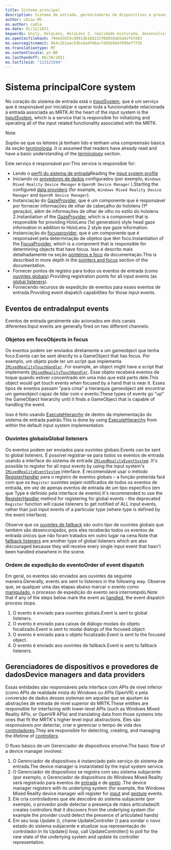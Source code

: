 ```yaml
---
title: Sistema principal
description: Sistema de entrada, gerenciadores de dispositivos e provedores de dados no MRTK
author: cDiaz-MS
ms.author: cadia
ms.date: 01/12/2021
keywords: Unity, HoloLens, HoloLens 2, realidade misturada, desenvolvimento, MRTK, eventos
ms.openlocfilehash: 79ebd3855cd991db168233f00058ab5d42f87d83
ms.sourcegitcommit: 8b4c2b1aac83bc8adf46acfd92b564f899ef7735
ms.translationtype: MT
ms.contentlocale: pt-BR
ms.lasthandoff: 06/30/2021
ms.locfileid: "113121594"
---
```

# <a name="core-system"></a><span data-ttu-id="fc8e9-104">Sistema principal</span><span class="sxs-lookup"><span data-stu-id="fc8e9-104">Core system</span></span>

<span data-ttu-id="fc8e9-105">No coração do sistema de entrada está o [InputSystem](../features/input/overview.md), que é um serviço que é responsável por inicializar e operar toda a funcionalidade relacionada à entrada associada ao MRTK.</span><span class="sxs-lookup"><span data-stu-id="fc8e9-105">At the heart of the input system is the [InputSystem](../features/input/overview.md), which is a service that is responsible for initializing and operating all of the input related functionality associated with the MRTK.</span></span>

> [!NOTE]
> <span data-ttu-id="fc8e9-106">Supõe-se que os leitores já tenham lido e tenham uma compreensão básica da seção [terminologia](terminology.md) .</span><span class="sxs-lookup"><span data-stu-id="fc8e9-106">It is assumed that readers have already read and have a basic understanding of the [terminology](terminology.md) section.</span></span>

<span data-ttu-id="fc8e9-107">Este serviço é responsável por:</span><span class="sxs-lookup"><span data-stu-id="fc8e9-107">This service is responsible for:</span></span>

- <span data-ttu-id="fc8e9-108">Lendo o [perfil do sistema de entrada](../configuration/mixed-reality-configuration-guide.md#input-system-settings)</span><span class="sxs-lookup"><span data-stu-id="fc8e9-108">Reading the [input system profile](../configuration/mixed-reality-configuration-guide.md#input-system-settings)</span></span>
- <span data-ttu-id="fc8e9-109">Iniciando os [provedores de dados](../features/input/input-providers.md) configurados (por exemplo, `Windows Mixed Reality Device Manager` e `OpenVR Device Manager` ).</span><span class="sxs-lookup"><span data-stu-id="fc8e9-109">Starting the configured [data providers](../features/input/input-providers.md) (for example, `Windows Mixed Reality Device Manager` and `OpenVR Device Manager`).</span></span>
- <span data-ttu-id="fc8e9-110">Instanciação do [GazeProvider](xref:Microsoft.MixedReality.Toolkit.Input.IMixedRealityGazeProvider), que é um componente que é responsável por fornecer informações de olhar de cabeçalho do hololens (1ª geração), além de informações de olhar de olho no estilo do hololens 2.</span><span class="sxs-lookup"><span data-stu-id="fc8e9-110">Instantiation of the [GazeProvider](xref:Microsoft.MixedReality.Toolkit.Input.IMixedRealityGazeProvider), which is a component that is responsible for providing HoloLens (1st generation) style head gaze information in addition to HoloLens 2 style eye gaze information.</span></span>
- <span data-ttu-id="fc8e9-111">Instanciação do [focusprovider](xref:Microsoft.MixedReality.Toolkit.Input.IMixedRealityFocusProvider), que é um componente que é responsável pela determinação de objetos que têm foco.</span><span class="sxs-lookup"><span data-stu-id="fc8e9-111">Instantiation of the [FocusProvider](xref:Microsoft.MixedReality.Toolkit.Input.IMixedRealityFocusProvider), which is a component that is responsible for determining objects that have focus.</span></span> <span data-ttu-id="fc8e9-112">Isso é descrito mais detalhadamente na seção [ponteiros e foco](controllers-pointers-and-focus.md#pointers-and-focus) da documentação.</span><span class="sxs-lookup"><span data-stu-id="fc8e9-112">This is described in more depth in the [pointers and focus](controllers-pointers-and-focus.md#pointers-and-focus) section of the documentation.</span></span>
- <span data-ttu-id="fc8e9-113">Fornecer pontos de registro para todos os eventos de entrada (como [ouvintes globais](#global-listeners)).</span><span class="sxs-lookup"><span data-stu-id="fc8e9-113">Providing registration points for all input events (as [global listeners](#global-listeners)).</span></span>
- <span data-ttu-id="fc8e9-114">Fornecendo recursos de expedição de eventos para esses eventos de entrada.</span><span class="sxs-lookup"><span data-stu-id="fc8e9-114">Providing event dispatch capabilities for those input events.</span></span>

## <a name="input-events"></a><span data-ttu-id="fc8e9-115">Eventos de entrada</span><span class="sxs-lookup"><span data-stu-id="fc8e9-115">Input events</span></span>

<span data-ttu-id="fc8e9-116">Eventos de entrada geralmente são acionados em dois canais diferentes:</span><span class="sxs-lookup"><span data-stu-id="fc8e9-116">Input events are generally fired on two different channels:</span></span>

### <a name="objects-in-focus"></a><span data-ttu-id="fc8e9-117">Objetos em foco</span><span class="sxs-lookup"><span data-stu-id="fc8e9-117">Objects in focus</span></span>

<span data-ttu-id="fc8e9-118">Os eventos podem ser enviados diretamente a um gameobject que tenha foco.</span><span class="sxs-lookup"><span data-stu-id="fc8e9-118">Events can be sent directly to a GameObject that has focus.</span></span> <span data-ttu-id="fc8e9-119">Por exemplo, um objeto pode ter um script que implementa [`IMixedRealityTouchHandler`](xref:Microsoft.MixedReality.Toolkit.Input.IMixedRealityTouchHandler) .</span><span class="sxs-lookup"><span data-stu-id="fc8e9-119">For example, an object might have a script that implements [`IMixedRealityTouchHandler`](xref:Microsoft.MixedReality.Toolkit.Input.IMixedRealityTouchHandler).</span></span>
<span data-ttu-id="fc8e9-120">Esse objeto receberá eventos de toque quando estiver concentrado em uma mão que está perto dele.</span><span class="sxs-lookup"><span data-stu-id="fc8e9-120">This object would get touch events when focused by a hand that is near it.</span></span> <span data-ttu-id="fc8e9-121">Esses tipos de eventos passam "para cima" a hierarquia gameobject até encontrar um gameobject capaz de lidar com o evento.</span><span class="sxs-lookup"><span data-stu-id="fc8e9-121">These types of events go "up" the GameObject hierarchy until it finds a GameObject that is capable of handling the event.</span></span>

<span data-ttu-id="fc8e9-122">Isso é feito usando [ExecuteHierarchy](https://docs.unity3d.com/ScriptReference/EventSystems.ExecuteEvents.ExecuteHierarchy.html) de dentro da implementação do sistema de entrada padrão.</span><span class="sxs-lookup"><span data-stu-id="fc8e9-122">This is done by using [ExecuteHierarchy](https://docs.unity3d.com/ScriptReference/EventSystems.ExecuteEvents.ExecuteHierarchy.html) from within the default input system implementation.</span></span>

### <a name="global-listeners"></a><span data-ttu-id="fc8e9-123">Ouvintes globais</span><span class="sxs-lookup"><span data-stu-id="fc8e9-123">Global listeners</span></span>

<span data-ttu-id="fc8e9-124">Os eventos podem ser enviados para ouvintes globais.</span><span class="sxs-lookup"><span data-stu-id="fc8e9-124">Events can be sent to global listeners.</span></span> <span data-ttu-id="fc8e9-125">É possível registrar-se para todos os eventos de entrada usando a interface do sistema de entrada [`IMixedRealityEventSystem`](xref:Microsoft.MixedReality.Toolkit.IMixedRealityEventSystem) .</span><span class="sxs-lookup"><span data-stu-id="fc8e9-125">It's possible to register for all input events by using the input system's [`IMixedRealityEventSystem`](xref:Microsoft.MixedReality.Toolkit.IMixedRealityEventSystem) interface.</span></span> <span data-ttu-id="fc8e9-126">É recomendável usar o método [RegisterHandler](xref:Microsoft.MixedReality.Toolkit.IMixedRealityEventSystem.RegisterHandler%2A) para o registro de eventos globais – a função preterida fará com que os `Register` ouvintes sejam notificados de todos os eventos de entrada, em vez de apenas eventos de entrada de um tipo específico (em que Type é definido pela interface de evento).</span><span class="sxs-lookup"><span data-stu-id="fc8e9-126">It's recommended to use the [RegisterHandler](xref:Microsoft.MixedReality.Toolkit.IMixedRealityEventSystem.RegisterHandler%2A) method for registering for global events - the deprecated `Register` function will cause listeners to get notified of ALL input events, rather than just input events of a particular type (where type is defined by the event interface).</span></span>

<span data-ttu-id="fc8e9-127">Observe que os [ouvintes de fallback](xref:Microsoft.MixedReality.Toolkit.Input.MixedRealityInputSystem.PushFallbackInputHandler%2A) são outro tipo de ouvintes globais que também são desencorajados, pois eles receberão todos os eventos de entrada únicos que não foram tratados em outro lugar na cena.</span><span class="sxs-lookup"><span data-stu-id="fc8e9-127">Note that [fallback listeners](xref:Microsoft.MixedReality.Toolkit.Input.MixedRealityInputSystem.PushFallbackInputHandler%2A) are another type of global listeners which are also discouraged because they will receive every single input event that hasn't been handled elsewhere in the scene.</span></span>

### <a name="order-of-event-dispatch"></a><span data-ttu-id="fc8e9-128">Ordem de expedição do evento</span><span class="sxs-lookup"><span data-stu-id="fc8e9-128">Order of event dispatch</span></span>

<span data-ttu-id="fc8e9-129">Em geral, os eventos são enviados aos ouvintes da seguinte maneira.</span><span class="sxs-lookup"><span data-stu-id="fc8e9-129">Generally, events are sent to listeners in the following way.</span></span> <span data-ttu-id="fc8e9-130">Observe que, se qualquer uma das etapas abaixo marcar o evento como [manipulado](https://docs.unity3d.com/ScriptReference/EventSystems.AbstractEventData-used.html), o processo de expedição do evento será interrompido.</span><span class="sxs-lookup"><span data-stu-id="fc8e9-130">Note that if any of the steps below mark the event as [handled](https://docs.unity3d.com/ScriptReference/EventSystems.AbstractEventData-used.html), the event dispatch process stops.</span></span>

1. <span data-ttu-id="fc8e9-131">O evento é enviado para ouvintes globais.</span><span class="sxs-lookup"><span data-stu-id="fc8e9-131">Event is sent to global listeners.</span></span>
2. <span data-ttu-id="fc8e9-132">O evento é enviado para caixas de diálogo modais do objeto focalizado.</span><span class="sxs-lookup"><span data-stu-id="fc8e9-132">Event is sent to modal dialogs of the focused object.</span></span>
3. <span data-ttu-id="fc8e9-133">O evento é enviado para o objeto focalizado.</span><span class="sxs-lookup"><span data-stu-id="fc8e9-133">Event is sent to the focused object.</span></span>
4. <span data-ttu-id="fc8e9-134">O evento é enviado aos ouvintes de fallback.</span><span class="sxs-lookup"><span data-stu-id="fc8e9-134">Event is sent to fallback listeners.</span></span>

## <a name="device-managers-and-data-providers"></a><span data-ttu-id="fc8e9-135">Gerenciadores de dispositivos e provedores de dados</span><span class="sxs-lookup"><span data-stu-id="fc8e9-135">Device managers and data providers</span></span>

<span data-ttu-id="fc8e9-136">Essas entidades são responsáveis pela interface com APIs de nível inferior (como APIs de realidade mista do Windows ou APIs OpenVR) e pela conversão de dados desses sistemas em aquelas que se ajustam às abstrações de entrada de nível superior do MRTK.</span><span class="sxs-lookup"><span data-stu-id="fc8e9-136">These entities are responsible for interfacing with lower-level APIs (such as Windows Mixed Reality APIs, or OpenVR APIs) and translating data from those systems into ones that fit the MRTK's higher level input abstractions.</span></span> <span data-ttu-id="fc8e9-137">Eles são responsáveis por detectar, criar e gerenciar o tempo de vida dos [controladores](controllers-pointers-and-focus.md#controllers).</span><span class="sxs-lookup"><span data-stu-id="fc8e9-137">They are responsible for detecting, creating, and managing the lifetime of [controllers](controllers-pointers-and-focus.md#controllers).</span></span>

<span data-ttu-id="fc8e9-138">O fluxo básico de um Gerenciador de dispositivos envolve:</span><span class="sxs-lookup"><span data-stu-id="fc8e9-138">The basic flow of a device manager involves:</span></span>

1. <span data-ttu-id="fc8e9-139">O Gerenciador de dispositivos é instanciado pelo serviço do sistema de entrada.</span><span class="sxs-lookup"><span data-stu-id="fc8e9-139">The device manager is instantiated by the input system service.</span></span>
2. <span data-ttu-id="fc8e9-140">O Gerenciador de dispositivos se registra com seu sistema subjacente (por exemplo, o Gerenciador de dispositivos do Windows Mixed Reality será registrado para eventos de [entrada](../features/input/input-events.md) e de [gesto](../features/input/gestures.md#gesture-events) .</span><span class="sxs-lookup"><span data-stu-id="fc8e9-140">The device manager registers with its underlying system (for example, the Windows Mixed Reality device manager will register for [input](../features/input/input-events.md) and [gesture](../features/input/gestures.md#gesture-events) events.</span></span>
3. <span data-ttu-id="fc8e9-141">Ele cria controladores que ele descobre do sistema subjacente (por exemplo, o provedor pode detectar a presença de mãos articuladas)</span><span class="sxs-lookup"><span data-stu-id="fc8e9-141">It creates controllers that it discovers from the underlying system (for example the provider could detect the presence of articulated hands)</span></span>
4. <span data-ttu-id="fc8e9-142">Em seu loop Update (), chame UpdateController () para sondar o novo estado do sistema subjacente e atualizar sua representação do controlador.</span><span class="sxs-lookup"><span data-stu-id="fc8e9-142">In its Update() loop, call UpdateController() to poll for the new state of the underlying system and update its controller representation.</span></span>
